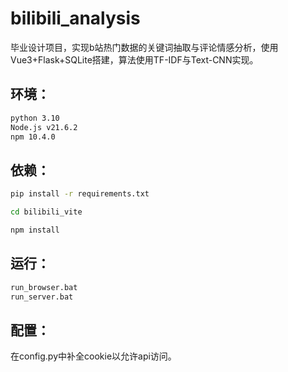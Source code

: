 # bilibili_analysis
毕业设计项目，实现b站热门数据的关键词抽取与评论情感分析，使用Vue3+Flask+SQLite搭建，算法使用TF-IDF与Text-CNN实现。

## 环境：
```bash
python 3.10
Node.js v21.6.2
npm 10.4.0
```

## 依赖：

```bash
pip install -r requirements.txt
```

```bash
cd bilibili_vite
```

```bash
npm install
```
## 运行：

```bash
run_browser.bat
run_server.bat
```

## 配置：
在config.py中补全cookie以允许api访问。